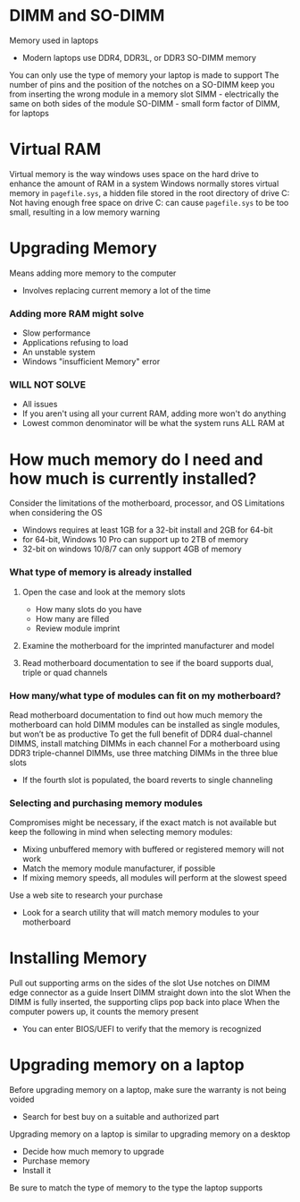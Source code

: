 # DIMM and SO-DIMM
Memory used in laptops
- Modern laptops use DDR4, DDR3L, or DDR3 SO-DIMM memory

You can only use the type of memory your laptop is made to support
The number of pins and the position of the notches on a SO-DIMM keep you from inserting the wrong module in a memory slot
SIMM - electrically the same on both sides of the module
SO-DIMM - small form factor of DIMM, for laptops
# Virtual RAM
Virtual memory is the way windows uses space on the hard drive to enhance the amount of RAM in a system
Windows normally stores virtual memory in `pagefile.sys`, a hidden file stored in the root directory of drive C:
Not having enough free space on drive C: can cause `pagefile.sys` to be too small, resulting in a low memory warning
# Upgrading Memory
Means adding more memory to the computer
- Involves replacing current memory a lot of the time
### Adding more RAM might solve
- Slow performance
- Applications refusing to load
- An unstable system
- Windows "insufficient Memory" error
### WILL NOT SOLVE
- All issues
- If you aren't using all your current RAM, adding more won't do anything
- Lowest common denominator will be what the system runs ALL RAM at
# How much memory do I need and how much is currently installed?
Consider the limitations of the motherboard, processor, and OS
Limitations when considering the OS
- Windows requires at least 1GB for a 32-bit install and 2GB for 64-bit
- for 64-bit, Windows 10 Pro can support up to 2TB of memory
- 32-bit on windows 10/8/7 can only support 4GB of memory
### What type of memory is already installed
1. Open the case and look at the memory slots
	- How many slots do you have
	- How many are filled
	- Review module imprint

2. Examine the motherboard for the imprinted manufacturer and model
3. Read motherboard documentation to see if the board supports dual, triple or quad channels
### How many/what type of modules can fit on my motherboard?
Read motherboard documentation to find out how much memory the motherboard can hold
DIMM modules can be installed as single modules, but won’t be as productive
To get the full benefit of DDR4 dual-channel DIMMS, install matching DIMMs in each channel
For a motherboard using DDR3 triple-channel DIMMs, use three matching DIMMs in the three blue slots
- If the fourth slot is populated, the board reverts to single channeling
### Selecting and purchasing memory modules
Compromises might be necessary, if the exact match is not available but keep the following in mind when selecting memory modules:
- Mixing unbuffered memory with buffered or registered memory will not work
- Match the memory module manufacturer, if possible
- If mixing memory speeds, all modules will perform at the slowest speed

Use a web site to research your purchase
- Look for a search utility that will match memory modules to your motherboard
# Installing Memory
Pull out supporting arms on the sides of the slot
Use notches on DIMM edge connector as a guide
Insert DIMM straight down into the slot
When the DIMM is fully inserted, the supporting clips pop back into place
When the computer powers up, it counts the memory present
- You can enter BIOS/UEFI to verify that the memory is recognized
# Upgrading memory on a laptop
Before upgrading memory on a laptop, make sure the warranty is not being voided
- Search for best buy on a suitable and authorized part

Upgrading memory on a laptop is similar to upgrading memory on a desktop
- Decide how much memory to upgrade
- Purchase memory
- Install it

Be sure to match the type of memory to the type the laptop supports
